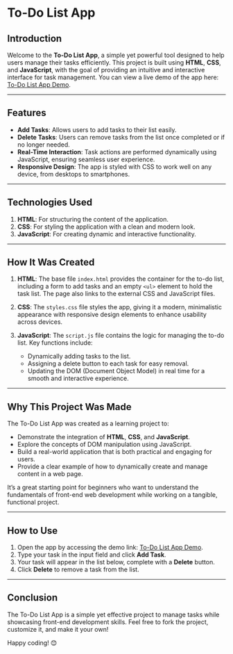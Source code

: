 # To-Do List App

## Introduction

Welcome to the **To-Do List App**, a simple yet powerful tool designed to help users manage their tasks efficiently. This project is built using **HTML**, **CSS**, and **JavaScript**, with the goal of providing an intuitive and interactive interface for task management. You can view a live demo of the app here: [To-Do List App Demo](https://troycla.github.io/ai-to-do-list/).

---

## Features

- **Add Tasks**: Allows users to add tasks to their list easily.
- **Delete Tasks**: Users can remove tasks from the list once completed or if no longer needed.
- **Real-Time Interaction**: Task actions are performed dynamically using JavaScript, ensuring seamless user experience.
- **Responsive Design**: The app is styled with CSS to work well on any device, from desktops to smartphones.

---

## Technologies Used

1. **HTML**: For structuring the content of the application.
2. **CSS**: For styling the application with a clean and modern look.
3. **JavaScript**: For creating dynamic and interactive functionality.

---

## How It Was Created

1. **HTML**: The base file `index.html` provides the container for the to-do list, including a form to add tasks and an empty `<ul>` element to hold the task list. The page also links to the external CSS and JavaScript files.
   
2. **CSS**: The `styles.css` file styles the app, giving it a modern, minimalistic appearance with responsive design elements to enhance usability across devices.

3. **JavaScript**: The `script.js` file contains the logic for managing the to-do list. Key functions include:
   - Dynamically adding tasks to the list.
   - Assigning a delete button to each task for easy removal.
   - Updating the DOM (Document Object Model) in real time for a smooth and interactive experience.

---

## Why This Project Was Made

The To-Do List App was created as a learning project to:
- Demonstrate the integration of **HTML**, **CSS**, and **JavaScript**.
- Explore the concepts of DOM manipulation using JavaScript.
- Build a real-world application that is both practical and engaging for users.
- Provide a clear example of how to dynamically create and manage content in a web page.

It’s a great starting point for beginners who want to understand the fundamentals of front-end web development while working on a tangible, functional project.

---

## How to Use

1. Open the app by accessing the demo link: [To-Do List App Demo](https://troycla.github.io/ai-to-do-list/).
2. Type your task in the input field and click **Add Task**.
3. Your task will appear in the list below, complete with a **Delete** button.
4. Click **Delete** to remove a task from the list.

---

## Conclusion

The To-Do List App is a simple yet effective project to manage tasks while showcasing front-end development skills. Feel free to fork the project, customize it, and make it your own!

Happy coding! 😊
